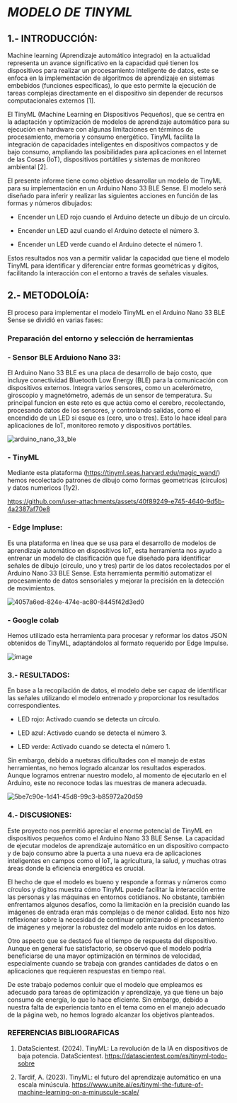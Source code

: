 # *MODELO DE TINYML*

## 1.- INTRODUCCIÓN:
Machine learning (Aprendizaje automático integrado) en la actualidad representa un avance significativo en la capacidad qué tienen los dispositivos para realizar un procesamiento inteligente de datos, este se enfoca en la implementación de algoritmos de aprendizaje en sistemas embebidos (funciones específicas), lo que esto permite la ejecución de tareas complejas directamente en el dispositivo sin depender de recursos computacionales externos [1].

El TinyML (Machine Learning en Dispositivos Pequeños), que se centra en la adaptación y optimización de modelos de aprendizaje automático para su ejecución en hardware con  algunas limitaciones en términos de procesamiento, memoria y consumo energético. TinyML facilita la integración de capacidades inteligentes en dispositivos compactos y de bajo consumo, ampliando las posibilidades para aplicaciones en el Internet de las Cosas (IoT), dispositivos portátiles y sistemas de monitoreo ambiental [2].

El presente informe tiene como objetivo desarrollar un modelo de TinyML para su implementación en un Arduino Nano 33 BLE Sense. El modelo será diseñado para inferir y realizar las siguientes acciones en función de las formas y números dibujados:

- Encender un LED rojo cuando el Arduino detecte un dibujo de un círculo.

- Encender un LED azul cuando el Arduino detecte el número 3.

- Encender un LED verde cuando el Arduino detecte el número 1.

Estos resultados nos van a permitir validar la capacidad  que tiene el modelo TinyML para identificar y diferenciar entre formas geométricas y dígitos, facilitando la interacción con el entorno a través de señales visuales.


## 2.- METODOLOÍA:

El proceso para implementar el modelo TinyML en el Arduino Nano 33 BLE Sense se dividió en varias fases:

### Preparación del entorno y selección de herramientas 

### - Sensor BLE Arduiono Nano 33:

El Arduino Nano 33 BLE es una placa de desarrollo de bajo costo, que incluye conectividad Bluetooth Low Energy (BLE) para la comunicación con dispositivos externos. Integra varios sensores, como un acelerómetro, giroscopio y magnetómetro, además de un sensor de temperatura. Su principal funcion en este reto es que actúa como el cerebro, recolectando, procesando datos de los sensores, y controlando salidas, como el encendido de un LED si esque es (cero, uno o tres). Esto lo hace ideal para aplicaciones de IoT, monitoreo remoto y dispositivos portátiles.


![arduino_nano_33_ble](https://github.com/user-attachments/assets/4b6f48b8-c8b0-475f-88ee-c7fe886641ff)


### - TinyML
 
Mediante esta plataforma (https://tinyml.seas.harvard.edu/magic_wand/) hemos recolectado patrones de dibujo como formas geometricas (circulos) y datos numericos (1y2).

https://github.com/user-attachments/assets/40f89249-e745-4640-9d5b-4a2387af70e8

### - Edge Impluse:

Es una plataforma en línea que se usa para el desarrollo de modelos de aprendizaje automático en dispositivos IoT, esta herramienta nos ayudo a entrenar un modelo de clasificación que fue diseñado para identificar señales de dibujo (circulo, uno y tres) partir de los datos recolectados por el Arduino Nano 33 BLE Sense. Esta herramienta permitió automatizar el procesamiento de datos sensoriales y mejorar la precisión en la detección de movimientos.


![4057a6ed-824e-474e-ac80-8445f42d3ed0](https://github.com/user-attachments/assets/f2914f3e-8a66-4173-8cac-f305f7bedcf1)



### - Google colab

Hemos utilizado esta herramienta para procesar y reformar los datos JSON obtenidos de TinyML, adaptándolos al formato requerido por Edge Impulse.

![image](https://github.com/user-attachments/assets/e86649d4-f1d4-4115-a078-e9b9057dd915)


### 3.- RESULTADOS:

En base a la recopilación de datos, el modelo debe ser capaz de identificar las señales utilizando el modelo entrenado y proporcionar los resultados correspondientes.

- LED rojo: Activado cuando se detecta un círculo.

- LED azul: Activado cuando se detecta el número 3.

- LED verde: Activado cuando se detecta el número 1.


Sin embargo, debido a nuetsras dificultades con el manejo de estas herramientas, no hemos logrado alcanzar los resultados esperados. Aunque logramos entrenar nuestro modelo, al momento de ejecutarlo en el Arduino, este no reconoce todas las muestras de manera adecuada.


![5be7c90e-1d41-45d8-99c3-b85972a20d59](https://github.com/user-attachments/assets/f781a746-e3ef-4712-8303-8ee3183195ba)







### 4.- DISCUSIONES:

Este proyecto nos permitió apreciar el enorme potencial de TinyML en dispositivos pequeños como el Arduino Nano 33 BLE Sense. La capacidad de ejecutar modelos de aprendizaje automático en un dispositivo compacto y de bajo consumo abre la puerta a una nueva era de aplicaciones inteligentes en campos como el IoT, la agricultura, la salud, y muchas otras áreas donde la eficiencia energética es crucial.

El hecho de que el modelo es bueno y responde a formas y números como círculos y dígitos muestra cómo TinyML puede facilitar la interacción entre las personas y las máquinas en entornos cotidianos. No obstante, también enfrentamos algunos desafíos, como la limitación en la precisión cuando las imágenes de entrada eran más complejas o de menor calidad. Esto nos hizo reflexionar sobre la necesidad de continuar optimizando el procesamiento de imágenes y mejorar la robustez del modelo ante ruidos en los datos.

Otro aspecto que se destacó fue el tiempo de respuesta del dispositivo. Aunque en general fue satisfactorio, se observó que el modelo podría beneficiarse de una mayor optimización en términos de velocidad, especialmente cuando se trabaja con grandes cantidades de datos o en aplicaciones que requieren respuestas en tiempo real.

De este trabajo podemos conluir que el modelo que empleamos es adecuado para tareas de optimización y aprendizaje, ya que tiene un bajo consumo de energía, lo que lo hace eficiente. Sin embargo, debido a nuestra falta de experiencia tanto en el tema como en el manejo adecuado de la página web, no hemos logrado alcanzar los objetivos planteados.




### REFERENCIAS BIBLIOGRAFICAS

1. DataScientest. (2024). TinyML: La revolución de la IA en dispositivos de baja potencia. DataScientest. https://datascientest.com/es/tinyml-todo-sobre

2. Tardif, A. (2023). TinyML: el futuro del aprendizaje automático en una escala minúscula. https://www.unite.ai/es/tinyml-the-future-of-machine-learning-on-a-minuscule-scale/



